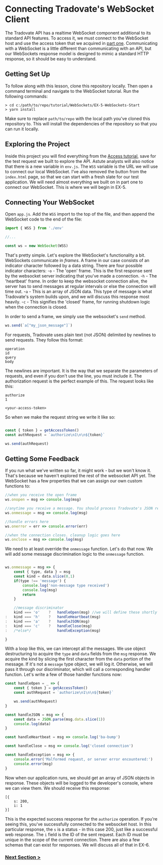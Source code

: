 # Connecting Tradovate's WebSocket Client
<!-- https://github.com/tradovate/example-api-js/tree/main/tutorial/ -->
The Tradovate API has a realtime WebSocket component additional to its standard API features. To access it, we must connect to the
WebSocket host and use the access token that we acquired in [part one](https://github.com/tradovate/example-api-js/tree/main/tutorial/Access/EX-0-Access-Start).
Communicating with a WebSocket is a little different than communicating with an API, but our WebSockets response model is
designed to mimic a standard HTTP response, so it should be easy to understand.

## Getting Set Up
To follow along with this lesson, clone this repository locally. Then open a command terminal and navigate to the WebSocket tutorial. 
Run the following commands:

```
> cd c:/path/to/repo/tutorial/WebSockets/EX-5-WebSockets-Start
> yarn install
```

Make sure to replace `path/to/repo` with the local path you've cloned this repository to. This will install the dependencies of the
repository so that you can run it locally.

## Exploring the Project
Inside this project you will find everything from the [Access tutorial](https://github.com/tradovate/example-api-js/tree/main/tutorial/Access/EX-0-Access-Start),
save for the test request we built to explore the API. Astute analysts will also notice that there is a new variable in `env.js`. The
`WSS` variable is the URL we will use to connect our local WebSocket. I've also removed the button from the `index.html` page, so that
we can start with a fresh slate for our test application. We will need almost everything we built on in part one to connect our WebSocket.
This is where we will begin in EX-5.

## Connecting Your WebSocket
Open `app.js`. Add the `WSS` import to the top of the file, and then append the WebSocket code to the end of the file:

```javascript
import { WSS } from './env'

//...

const ws = new WebSocket(WSS)
```

That's pretty simple. Let's explore the WebSocket's functionality a bit. WebSockets communicate in *frames*. A frame in our case consists of
an indicator character followed by a data string. There are four possible indicator characters:
    -`o` -  The 'open' frame. This is the first response sent by the websocket server indicating that you've made a connection.
    -`h` -  The 'heartbeat' frame. In order to keep the websocket connection alive, the server has to send messages at regular intervals
            or else the connection will time out.
    -`a` -  This is an array of JSON data. This type of message is what Tradovate's system builds upon, and we will discuss
            this response most heavily.
    -`c` - This signifies the 'closed' frame, for running shutdown logic when the connection is closed.

In order to send a frame, we simply use the websocket's `send` method.

```javascript
ws.send(`a["my_json_message"]`)
```

For requests, Tradovate uses plain text (not JSON) delimited by newlines to send requests. They follow this format:
```
operation
id
query
body
```
The newlines are important. It is the way that we separate the parameters of requests, and even if you don't use the line, you must
include it. The authorization request is the perfect example of this. The request looks like this:
```
authorize
1

<your-access-token>
```

So when we make the request string we write it like so:

```javascript

const { token } = getAccessToken()
const authRequest = `authorize\n1\n\n${token}`

ws.send(authRequest)
```

## Getting Some Feedback
If you run what we've written so far, it might work - but we won't know it. That's because we haven't explored the rest
of the websocket API yet. The WebSocket has a few properties that we can assign our own custom functions
to:

```javascript
//when you receive the open frame
ws.onopen = msg => console.log(msg)

//anytime you receive a message. You should process Tradovate's JSON responses here
ws.onmessage = msg => console.log(msg)

//handle errors here
ws.onerror = err => console.error(err)

//when the connection closes. cleanup logic goes here
ws.onclose = msg => console.log(msg)
```

We need to at least override the `onmessage` function. Let's do that now. We will add some message discrimination logic to
the `onmessage` function.

```javascript

ws.onmessage = msg => {
    const { type, data } = msg
    const kind = data.slice(0,1)
    if(type !== 'message') {
        console.log('non-message type received')
        console.log(msg)
        return
    }

    //message discriminator
    kind === 'o'    ?   handleOpen(msg) //we will define these shortly
:   kind === 'h'    ?   handleHeartbeat(msg)
:   kind === 'a'    ?   handleJSON(msg)
:   kind === 'c'    ?   handleClose(msg)
:   /*else*/            handleException(msg)

}
```

With a loop like this, we can intercept all the messages. We use object destructuring to acquire the `type` and `data` fields from the
`msg` response. We acquire the kind by slicing the first character from the `data` portion of the message. If it's not a `message` type
object, we will log it. Otherwise, we will pass it through our discriminator, which will call a corresponding handler function. Let's
write a few of those handler functions now:

```javascript
const handleOpen = _ => {
    const { token } = getAccessToken()
    const authRequest = `authorize\n1\n\n${token}`

    ws.send(authRequest)
}

const handleJSON = msg => {
    const data = JSON.parse(msg.data.slice(1))
    console.log(data)
}

const handleHeartbeat = msg => console.log('ba-bump')

const handleClose = msg => console.log('closed connection')

const handleException = msg => {
    console.error('Malformed request, or server error encountered:')
    console.error(msg)
}

```
Now when our application runs, we should get an array of JSON objects in response. These objects will be logged to the developer's
console, where we can view them. We should receive this response:
```
[{
    s: 200,
    i: 1
}]
```

This is the expected success response for the `authorize` operation. If you're seeing this, you've successfully connected to 
the websocket host. In this particular response, the `s` is a status - in this case 200, just like a successful web response. 
The `i` field is the ID of the sent request. Each ID must be unique in the scope of the current connection. There are also
a few schemas that can exist for responses. We will discuss all of that in EX-6.

### [Next Section >](https://github.com/tradovate/example-api-js/tree/main/tutorials/WebSockets/EX-6-Heartbeats)






